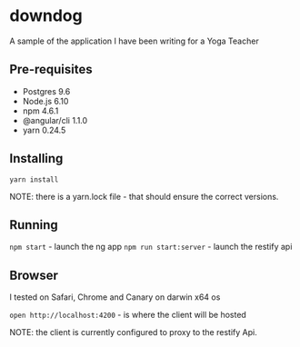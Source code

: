 # downdog
A sample of the application I have been writing for a Yoga Teacher

## Pre-requisites
* Postgres 9.6
* Node.js 6.10
* npm 4.6.1
* @angular/cli 1.1.0
* yarn 0.24.5

## Installing
`yarn install`

NOTE: there is a yarn.lock file - that should ensure the correct versions.

## Running
`npm start` - launch the ng app
`npm run start:server` - launch the restify api

## Browser
I tested on Safari, Chrome and Canary on darwin x64 os

`open http://localhost:4200` - is where the client will be hosted

NOTE: the client is currently configured to proxy to the restify Api.
